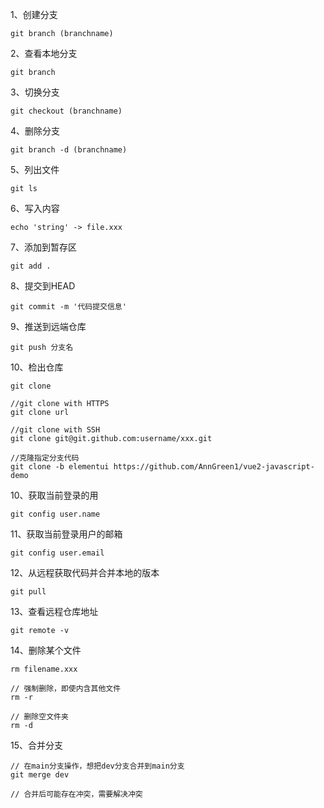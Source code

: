 1、创建分支
```
git branch (branchname)
```
2、查看本地分支
```
git branch
```
3、切换分支
```
git checkout (branchname)
```
4、删除分支
```
git branch -d (branchname)
```
5、列出文件
```
git ls
```
6、写入内容
```
echo 'string' -> file.xxx
```
7、添加到暂存区
```
git add .
```
8、提交到HEAD
```
git commit -m '代码提交信息'
```
9、推送到远端仓库  
```
git push 分支名
```
10、检出仓库
```
git clone

//git clone with HTTPS
git clone url

//git clone with SSH
git clone git@git.github.com:username/xxx.git

//克隆指定分支代码
git clone -b elementui https://github.com/AnnGreen1/vue2-javascript-demo
```
10、获取当前登录的用
```
git config user.name
```
11、获取当前登录用户的邮箱
```
git config user.email
```
12、从远程获取代码并合并本地的版本
```
git pull
```
13、查看远程仓库地址
```
git remote -v
```
14、删除某个文件
```
rm filename.xxx

// 强制删除，即使内含其他文件
rm -r 

// 删除空文件夹
rm -d
```
15、合并分支
```
// 在main分支操作，想把dev分支合并到main分支
git merge dev

// 合并后可能存在冲突，需要解决冲突
```